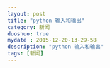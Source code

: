 ```yaml
---
layout: post
title: "python 输入和输出"
category: 新闻
duoshuo: true
mydate : 2015-12-20-13-29-58
description: "python 输入和输出"
tags: [新闻]
---
```

